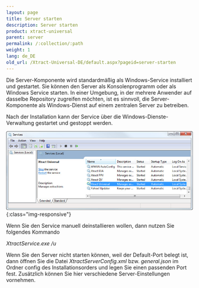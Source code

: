 ```yaml
---
layout: page
title: Server starten
description: Server starten
product: xtract-universal
parent: server
permalink: /:collection/:path
weight: 1
lang: de_DE
old_url: /Xtract-Universal-DE/default.aspx?pageid=server-starten
---
```


Die Server-Komponente wird standardmäßig als Windows-Service installiert und gestartet. Sie können den Server als Konsolenprogramm oder als Windows Service starten. In einer Umgebung, in der mehrere Anwender auf dasselbe Repository zugreifen möchten, ist es sinnvoll, die Server-Komponente als Windows-Dienst auf einem zentralen Server zu betreiben. 

Nach der Installation kann der Service über die Windows-Dienste-Verwaltung gestartet und gestoppt werden.

![Services-Start-Server](/img/content/Services-Start-Server.jpg){:class="img-responsive"}

Wenn Sie den Service manuell deinstallieren wollen, dann nutzen Sie folgendes Kommando

*XtractService.exe /u* 

Wenn Sie den Server nicht starten können, weil der Default-Port belegt ist, dann öffnen Sie die Datei *XtractServerConfig.xml* bzw. *general.json* im Ordner config des Installationsorders und legen Sie einen passenden Port fest. Zusätzlich können Sie hier verschiedene Server-Einstellungen vornehmen.